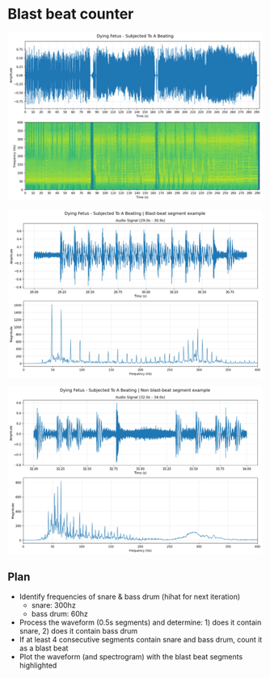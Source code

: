 # Blast beat counter

![Dying Fetus - Subjected To A Beating.png](output/Dying%20Fetus%20-%20Subjected%20To%20A%20Beating.png)

![Dying Fetus - Subjected To A Beating | Blast-beat segment example_29.0s-30.9s.png](output/Dying%20Fetus%20-%20Subjected%20To%20A%20Beating%20%7C%20Blast-beat%20segment%20example_29.0s-30.9s.png)

![Dying Fetus - Subjected To A Beating | Non blast-beat segment example_32.0s-34.0s.png](output/Dying%20Fetus%20-%20Subjected%20To%20A%20Beating%20%7C%20Non%20blast-beat%20segment%20example_32.0s-34.0s.png)

## Plan

- Identify frequencies of snare & bass drum (hihat for next iteration)
    - snare: 300hz
    - bass drum: 60hz
- Process the waveform (0.5s segments) and determine: 1) does it contain snare, 2) does it contain bass drum
- If at least 4 consecutive segments contain snare and bass drum, count it as a blast beat
- Plot the waveform (and spectrogram) with the blast beat segments highlighted